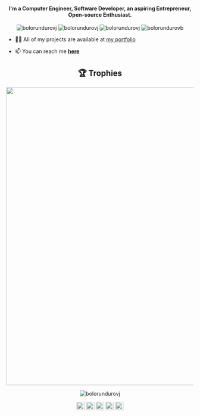 <h4 align="center">I'm a Computer Engineer, Software Developer, an aspiring Entrepreneur, Open-source Enthusiast.</h4>
<p align="center"> <img src="https://komarev.com/ghpvc/?username=bolorundurovj" alt="bolorundurovj" /> <img 
src="https://img.shields.io/github/followers/bolorundurovj?style=social" alt="bolorundurovj" /> <img 
src="https://img.shields.io/github/last-commit/bolorundurovj/bolorundurovj" alt="bolorundurovj" /> <img
src="https://img.shields.io/twitter/follow/bolorundurovb?label=Follow%20me&style=social" alt="bolorundurovb" /> </p>

<!-- - 🔭 I’m currently working on **making the world a better place**...😁 -->

<!-- - 👯 I’m looking to working on **any short-term project** -->
<!-- - 👯 I’m looking to collaborate on **any interesting project** -->

- 👨‍💻 All of my projects are available at [my portfolio](https://bolorundurovb.live)

- 📫 You can reach me **[here](mailto:halexandearfleming@gmail.com)**

<h2 align="center">🏆 Trophies</h2></a>
<p align="center"> <img width=800 src="https://github-profile-trophy.vercel.app/?username=bolorundurovj&margin-w=30"/>
</p>

<p align="center" height='130px'>
  <img src="https://github-readme-stats.vercel.app/api?username=bolorundurovj&show_icons=true&hide_title=true&include_all_commits=true&line_height=21&count_private=true&theme=graywhite&hide=prs" alt="bolorundurovj"/> 
<!--   <img src="https://github-readme-stats.vercel.app/api/top-langs/?username=bolorundurovj&layout=compact&show_icons=true&hide_title=true&line_height=21" alt="bolorundurovj"/>  -->
</p>

<p align="center">
<a href="https://medium.com/@bolorundurovb" target="blank"><img align="center" src="https://cdn.jsdelivr.net/npm/simple-icons@3.0.1/icons/medium.svg" alt="bolorundurovb" height="22" width="22" /></a>
<a href="https://twitter.com/bolorundurovb" target="blank"><img align="center" src="https://cdn.jsdelivr.net/npm/simple-icons@3.0.1/icons/twitter.svg" alt="bolorundurovb" height="22" width="22" /></a>
<a href="https://linkedin.com/in/bolorundurovb" target="blank"><img align="center" src="https://cdn.jsdelivr.net/npm/simple-icons@3.0.1/icons/linkedin.svg" alt="bolorundurovb" height="22" width="22" /></a>
<a href="https://stackoverflow.com/users/9954249/valiant-joshua-bolorunduro" target="blank"><img align="center" src="https://cdn.jsdelivr.net/npm/simple-icons@3.0.1/icons/stackoverflow.svg" alt="bolorundurovb" height="22" width="22" /></a>
<a href="https://instagram.com/bolorundurovb" target="blank"><img align="center" src="https://cdn.jsdelivr.net/npm/simple-icons@3.0.1/icons/instagram.svg" alt="bolorundurovb" height="22" width="22" /></a>
</p>
